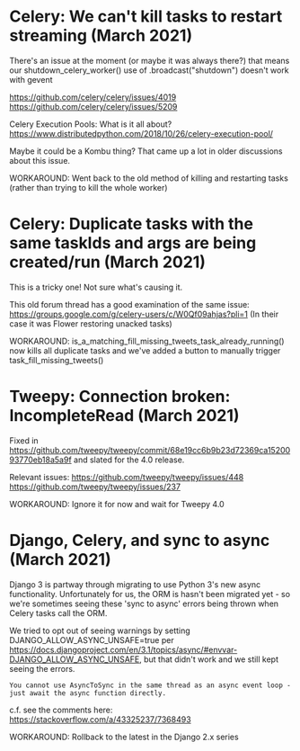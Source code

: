 # Celery: We can't kill tasks to restart streaming (March 2021)

There's an issue at the moment (or maybe it was always there?) that means our shutdown_celery_worker() use of .broadcast("shutdown") doesn't work with gevent

https://github.com/celery/celery/issues/4019
https://github.com/celery/celery/issues/5209

Celery Execution Pools: What is it all about?
https://www.distributedpython.com/2018/10/26/celery-execution-pool/

Maybe it could be a Kombu thing? That came up a lot in older discussions about this issue.

WORKAROUND: Went back to the old method of killing and restarting tasks (rather than trying to kill the whole worker)

# Celery: Duplicate tasks with the same taskIds and args are being created/run (March 2021)

This is a tricky one! Not sure what's causing it.

This old forum thread has a good examination of the same issue: https://groups.google.com/g/celery-users/c/W0Qf09ahjas?pli=1 (In their case it was Flower restoring unacked tasks)

WORKAROUND: is_a_matching_fill_missing_tweets_task_already_running() now kills all duplicate tasks and we've added a button to manually trigger task_fill_missing_tweets()

# Tweepy: Connection broken: IncompleteRead (March 2021)

Fixed in https://github.com/tweepy/tweepy/commit/68e19cc6b9b23d72369ca1520093770eb18a5a9f and slated for the 4.0 release.

Relevant issues:
https://github.com/tweepy/tweepy/issues/448
https://github.com/tweepy/tweepy/issues/237

WORKAROUND: Ignore it for now and wait for Tweepy 4.0

# Django, Celery, and sync to async (March 2021)

Django 3 is partway through migrating to use Python 3's new async functionality. Unfortunately for us, the ORM is hasn't been migrated yet - so we're sometimes seeing these 'sync to async' errors being thrown when Celery tasks call the ORM.

We tried to opt out of seeing warnings by setting DJANGO_ALLOW_ASYNC_UNSAFE=true per https://docs.djangoproject.com/en/3.1/topics/async/#envvar-DJANGO_ALLOW_ASYNC_UNSAFE, but that didn't work and we still kept seeing the errors.

`You cannot use AsyncToSync in the same thread as an async event loop - just await the async function directly.`

c.f. see the comments here: https://stackoverflow.com/a/43325237/7368493

WORKAROUND: Rollback to the latest in the Django 2.x series
